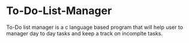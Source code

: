 # To-Do-List-Manager
To-Do list manager is a c language based program that will help user to manager day to day tasks and keep a track on incomplte tasks.
